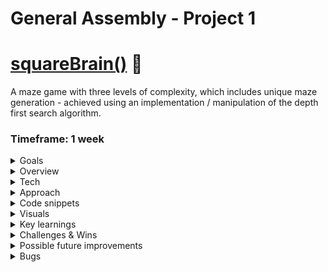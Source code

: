 # General Assembly - Project 1
# [squareBrain()](arthur-ruxton.github.io/Maze-Game) :robot:
A maze game with three levels of complexity, which includes unique maze generation - achieved using an implementation / manipulation of the depth first search algorithm.

### Timeframe: 1 week
<details>
  <summary>Goals</summary>
  1. build a grid-based game using HTML, CSS and JavaScript. <br>
  2. Use CSS grid or for an added creative challenge, use HTML Canvas. <br>
  3. It can be a direct clone of, or inspired by, an existing game. <br>
  4. You should be able to win or lose and results should be displayed at the end.
</details>

<details>
 <summary>Overview</summary>
 Press start and an animated, randomised, maze-generation will begin, triggering a timer. If time runs out, it’s game over. <br>
 Closely observing the animated path-finder algorithm may help you solve the puzzle. <br>
 squareBrain() has three levels of complexity. Navigate through all three mazes to complete the game. <br>
 Collect golden nugs to increase your score as you go, they’re rarer and more valuable on harder levels. <br>
 There are 'specialCells'. The program removes all walls of any specialCell as well as any wall touching it. This is done to ensure multiple potential routes,     t  through each maze. 
</details>

<details>
  <summary>Tech</summary> 
    <h3>HTML - 8.1% :</h3>
    <ul>
      <li>div containing logo, start-button & time-bar. (should have been header in retrospect)</li>
      <li>div containing HTML canvas element, onto which the game is drawn with J.S logic.</li>
      <li>div containing end-game results - win / loss & score </li>
    </ul>
    <h3>CSS - 11.4% :</h3>
    <ul>
      <li>Positioning, fonts & colouring.</li>
      <li>Time bar which decreases as time runs out and turns red to warn you at 30% </li>
    </ul>
  <h3>JavaScript - 80.5% :</h3>
    <h4>App.js - controls game-play :</h4>
    <ul>
      <li>Controls the time element of the game.</li>
      <li>The spec for different levels of complexity.</li>
      <li>The Keyboard event listeners for player movement & level completion.</li>
      <li>Logic for collecting gold coins.</li>
      <li>Displaying the end-game results (involves clearing the canvas and removing event listeners.)</li>
    </ul>
    <h4>Maze-gen.js - controls maze generation :</h4>
    <ul>
      <li>Depth-first-search algorithm implementation.</li>
      <li>Animated drawing of a randomised maze every time it’s executed.</li>
      <li>
        Creates ‘special cells’ and removes all of their walls as it draws the cells - this logic ensures there are multiple potential routes through                       each maze.
      </li>
      <li>
        Creates ‘Value cells’ and draws gold coins into them, the size of the coin is based on the size of the cell which is determined by the number                       of rows and columns in the current grid - this varies depending on the level you are on.
      </li>
      <li>‘Current cell’ - this cell is highlighted which helps to visualise the process of the depth-first search and also represents the player.</li>
      <li>‘Finish Line’ - this cell is also highlighted with a different colour to indicate the finish line. </li>
    </ul>
</details>

<details>
  <summary>Approach</summary>
  <div>
    <h3>Beginning - planning :</h3>
    <p>
      My understanding of CSS grid and HTML Canvas was weak. I knew I wanted to create a maze based game. After some research, the prevailing established                 system I found for randomly generating mazes was to implement a depth first search algorithm. I watched some videos in which people used different                 technologies to do so but none of them were relevant to my knowledge of JavaScript and the task at hand. 
    </p>
    <p>
      Eventually I came across a video in which a programmer translates a python3 implementation into a JavaScript implementation - I decided to follow along.           It took me until 3am to understand and write this implementation correctly.
    </p>
  </div>
  <div>
    <h3>Middle - bulk of the project :</h3>
      <p>Afew problems emerged at this point, I had my work cut out:</p>
      <p>
        The depth first search implementation only creates one single route through each maze. To make game play more interesting I would have to alter the                 system to remove extra cell walls - without breaking the algorithm. <em>This turned out to be difficult, the algorithm (and obviously the animation)                 broke on multiple attempts. I was worried it wouldn’t be possible but I got it working eventually</em>
        <img src=https://user-images.githubusercontent.com/89402596/149155026-a620a5c4-c875-4d56-b45b-87035bf49d5a.png />
      </p>
      <p>
        I wanted three levels of complexity to the game - so I would have to re-trigger the process at a given moment (completion of a level) 
        The process would have to be different for each level (the maze should get more complex)
        <img src=https://user-images.githubusercontent.com/89402596/149156197-c8cd614f-3212-49e6-881c-7f64215d3b27.png />
      </p>
      <p>
        To have a points system - I would have to introduce value cells into the algorithm so that as the maze was being drawn onto the canvas, ‘gold coins’                 would be added into some cells.
        There would have to be more value cells on levels with more rows and columns. Cells would be smaller on levels with more rows and columns, so the size               of the coins would have to be derived from the size of the cells containing them.
        <em>again this was much harder than expected, some of my attempts broke the algorithm and the animation of the maze-generation would stop half way                   through the process</em>
      </p>
      <p>
        There should be a time element so that a player loses the game if they fail to complete all of the levels.
      </p>
  </div>
  <div>
    <h3>End - polishing & testing :</h3>
      <p>Once I had ticked the boxes from step 2 there were other features I wanted to include;</p>
      <p>Sound - I succeeded in doing this before my presentation but failed to get that version pushed to github in time.</p>
      <p>Animated time bar to show the user how much they had left.</p>
      <p>Display results.</p>
      <p>Write some css that would make the whole thing look nicer.</p>
  </div>
</details>

<details>
  <summary>Code snippets</summary>
  <p>Defining special cells - when the maze-drawing process takes place all walls touching these cells are removed - this helps ensure multiple potential routes through each maze:</p>
  <img src="https://user-images.githubusercontent.com/89402596/149627143-a7f87479-ca04-4dea-852f-c27c48e7e0b5.png" />
  
  <p>A switch statement which defines the spec for different levels in the game - when ‘levelOne’ is completed, ‘levelTwo’ is generated. :</p>
  <img  src="https://user-images.githubusercontent.com/89402596/149627240-6e0a48bc-d809-4845-93b3-eafd7afd01c7.png" />
  
  <p>Beginning of the function which controlls player movement using keydown listeners - here you can see the up arrow listener which checks if it is possible to move upwards from the current cell - if it is possible then the current cell changes to the cell directly above:</p>
  <img src="https://user-images.githubusercontent.com/89402596/149627415-1ba060cf-57ca-4492-8816-1f0a1afe78e0.png" />
</details>

<details>
  <summary>Visuals</summary>
  <p>On page load:</p>
  <img src=https://user-images.githubusercontent.com/89402596/148796281-52e9e273-9dd9-4505-b7b9-66143d8ec623.png />
  
  <p>Maze generation taking place (tiggered when user presses play):</p>
  <img src=https://user-images.githubusercontent.com/89402596/148796755-e09a2dc9-b7bb-4618-8e6d-f58858ff2fcf.png />
  
  <p>Harder level:</p>
  <img src=https://user-images.githubusercontent.com/89402596/148796857-6a99c168-1eb3-41a5-beae-f466729b0a76.png />
  
  <p>Game over:</p>
  <img src=https://user-images.githubusercontent.com/89402596/148796975-4aa20c91-6fba-42b7-a07d-af526f1176da.png />
  
  <p>Game complete:</p>
  <img src=https://user-images.githubusercontent.com/89402596/148797082-ad5208c2-f15f-4179-93f5-6c2078aa3103.png />
</details>

<details>
  <summary>Key learnings</summary>
  <ul>
    <li>
      Identify a relevant existing system for accomplishing a complex task - study it as you implement it - achieve a different goal by creatively adapting the           system.
    </li>
    <li>Depth first search algorithm.</li>
    <li>Event Listeners.</li>
    <li>Timeouts.</li>
    <li>HTML Canvas.</li>
    <li>Flexbox</li>
    <li>General planning techniques for code based projects</li>
  </ul>
</details>

<details>
  <summary>Challenges & Wins</summary>
  <ul>
    <li>
      Time management - packing as many features in as possible but making sure they all work effectively, removing the ones I couldn’t polish before deadline.         </li>
    <li>
      Adapting an existing implementation of a complex algorithm without breaking it (Introducing extra layers of complexity)
      <ul>
        <li>Ensuring there are multiple routes through the maze instead of just one.</li>
        <li>The inclusion of ‘value cells’ which have coins in them</li>
        <li>
          Basing the size of the coins on the size of cells (which changes depending on the number of rows and columns on the level being played) and keeping the           coins centered within the cells.
        </li>
      </ul>
      <img src=https://user-images.githubusercontent.com/89402596/149155437-0e59a997-0b21-4291-8515-1b4e0c8e55e9.png />
    </li>
  </ul>
</details>

<details>
  <summary>Possible future improvements</summary>
  <ul>
    <li>Make code ‘DRY’</li>
    <li>Replay button</li>
    <li>Randomise coin placement</li>
    <li>Sound effects</li>
    <li>Responsive design (screen-size compatibility & maybe even touch screen)</li>
    <li>Local storage to store high-score</li>
    <li>Difficulty settings (reduce time limit)</li>
    <li>Translate into React.js - I’m certain this would present interesting challenges - (the maze generation in particular)</li>
  </ul>
</details>

<details>
  <summary>Bugs</summary>
  <p>
    If time runs out part way through the maze generation process of the second or third level, the process continues but the game over screen is displayed too -       the game is not ended properly.
  </p>
  <p>
     I had to find work-arounds which were suboptimal in my opinion.  E.g. The value cells on each level are in fixed positions - when I randomised it, I broke the      maze-generation and never discovered why.
  </p>
  <p>
    You have to move through the square-brain maze collecting tokens (which are worth more on higher levels) - if you reach the finish line and press enter, a maze     of greater complexity will be generated. You have a time limit to complete three levels, if time runs out, you lose. There are always multiple routes through       every maze, which was a difficult effect to create but I did accomplish that in time for my presentation. 
  </p>
</details>
